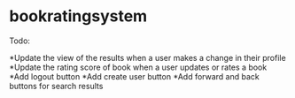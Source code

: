 bookratingsystem
================

Todo:

*Update the view of the results when a user makes a change in their profile
*Update the rating score of book when a user updates or rates a book
*Add logout button
*Add create user button
*Add forward and back buttons for search results

